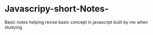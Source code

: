 # Javascripy-short-Notes-
Basic notes helping revise basic concept in javascript built by me when studying
